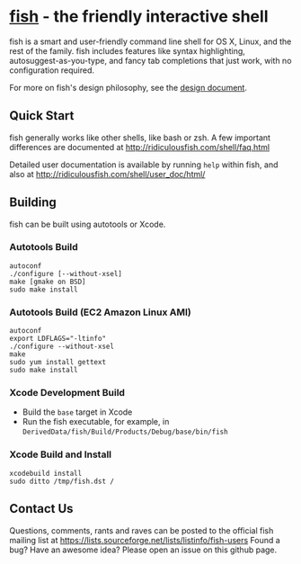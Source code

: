 [fish](http://ridiculousfish.com/shell/) - the friendly interactive shell
================================================

fish is a smart and user-friendly command line shell for OS X, Linux, and the rest of the family. fish includes features like syntax highlighting, autosuggest-as-you-type, and fancy tab completions that just work, with no configuration required.

For more on fish's design philosophy, see the [design document](http://ridiculousfish.com/shell/user_doc/html/design.html).

## Quick Start

fish generally works like other shells, like bash or zsh. A few important differences are documented at <http://ridiculousfish.com/shell/faq.html>

Detailed user documentation is available by running `help` within fish, and also at <http://ridiculousfish.com/shell/user_doc/html/>

## Building

fish can be built using autotools or Xcode.

### Autotools Build

    autoconf
    ./configure [--without-xsel]
    make [gmake on BSD]
    sudo make install

### Autotools Build (EC2 Amazon Linux AMI)

    autoconf
    export LDFLAGS="-ltinfo"
    ./configure --without-xsel
    make
    sudo yum install gettext
    sudo make install

### Xcode Development Build

* Build the `base` target in Xcode
* Run the fish executable, for example, in `DerivedData/fish/Build/Products/Debug/base/bin/fish`

### Xcode Build and Install

    xcodebuild install
    sudo ditto /tmp/fish.dst /

## Contact Us

Questions, comments, rants and raves can be posted to the official fish mailing list at <https://lists.sourceforge.net/lists/listinfo/fish-users>
Found a bug? Have an awesome idea? Please open an issue on this github page.
